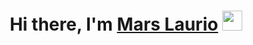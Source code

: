 <h1 align="center">Hi there, I'm <a href="[https://www.blackcater.win/](https://github.com/Mars-Laurio)" target="_blank">Mars Laurio</a> <img
src="https://github.com/blackcater/blackcater/raw/main/images/Hi.gif" height="32" /></h1>

<br />
